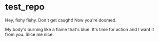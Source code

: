 # test_repo

Hey, fishy fishy. Don't get caught! Now you're doomed.

My body's burning like a flame that's blue. It's time for action and I want it from you. Slice me nice.
